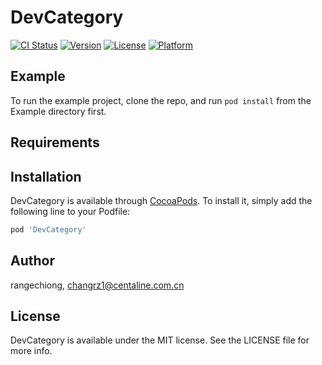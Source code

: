 # DevCategory

[![CI Status](http://img.shields.io/travis/rangechiong/DevCategory.svg?style=flat)](https://travis-ci.org/rangechiong/DevCategory)
[![Version](https://img.shields.io/cocoapods/v/DevCategory.svg?style=flat)](http://cocoapods.org/pods/DevCategory)
[![License](https://img.shields.io/cocoapods/l/DevCategory.svg?style=flat)](http://cocoapods.org/pods/DevCategory)
[![Platform](https://img.shields.io/cocoapods/p/DevCategory.svg?style=flat)](http://cocoapods.org/pods/DevCategory)

## Example

To run the example project, clone the repo, and run `pod install` from the Example directory first.

## Requirements

## Installation

DevCategory is available through [CocoaPods](http://cocoapods.org). To install
it, simply add the following line to your Podfile:

```ruby
pod 'DevCategory'
```

## Author

rangechiong, changrz1@centaline.com.cn

## License

DevCategory is available under the MIT license. See the LICENSE file for more info.
